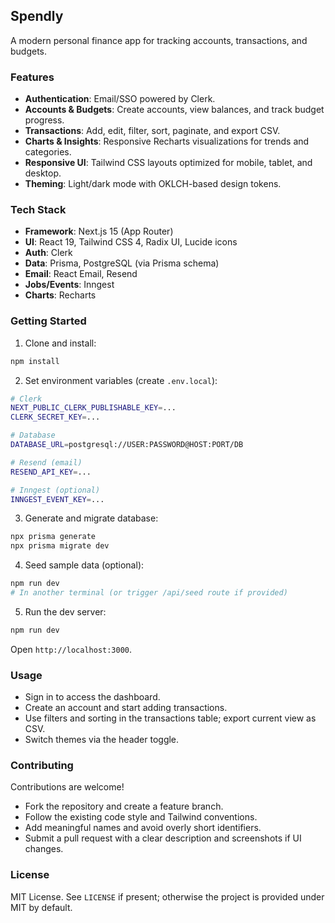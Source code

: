 ## Spendly

A modern personal finance app for tracking accounts, transactions, and budgets.

### Features

- **Authentication**: Email/SSO powered by Clerk.
- **Accounts & Budgets**: Create accounts, view balances, and track budget progress.
- **Transactions**: Add, edit, filter, sort, paginate, and export CSV.
- **Charts & Insights**: Responsive Recharts visualizations for trends and categories.
- **Responsive UI**: Tailwind CSS layouts optimized for mobile, tablet, and desktop.
- **Theming**: Light/dark mode with OKLCH-based design tokens.

### Tech Stack

- **Framework**: Next.js 15 (App Router)
- **UI**: React 19, Tailwind CSS 4, Radix UI, Lucide icons
- **Auth**: Clerk
- **Data**: Prisma, PostgreSQL (via Prisma schema)
- **Email**: React Email, Resend
- **Jobs/Events**: Inngest
- **Charts**: Recharts

### Getting Started

1. Clone and install:
```bash
npm install
```
2. Set environment variables (create `.env.local`):
```bash
# Clerk
NEXT_PUBLIC_CLERK_PUBLISHABLE_KEY=...
CLERK_SECRET_KEY=...

# Database
DATABASE_URL=postgresql://USER:PASSWORD@HOST:PORT/DB

# Resend (email)
RESEND_API_KEY=...

# Inngest (optional)
INNGEST_EVENT_KEY=...
```
3. Generate and migrate database:
```bash
npx prisma generate
npx prisma migrate dev
```
4. Seed sample data (optional):
```bash
npm run dev
# In another terminal (or trigger /api/seed route if provided)
```
5. Run the dev server:
```bash
npm run dev
```
Open `http://localhost:3000`.

### Usage

- Sign in to access the dashboard.
- Create an account and start adding transactions.
- Use filters and sorting in the transactions table; export current view as CSV.
- Switch themes via the header toggle.

### Contributing

Contributions are welcome!
- Fork the repository and create a feature branch.
- Follow the existing code style and Tailwind conventions.
- Add meaningful names and avoid overly short identifiers.
- Submit a pull request with a clear description and screenshots if UI changes.

### License

MIT License. See `LICENSE` if present; otherwise the project is provided under MIT by default.
